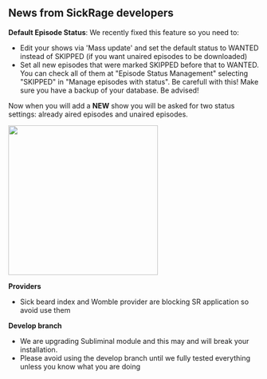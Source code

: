 ## News from SickRage developers


**Default Episode Status**: 
We recently fixed this feature so you need  to:

- Edit your shows via 'Mass update' and set the default status to WANTED instead of SKIPPED (if you want unaired episodes to be downloaded)
- Set all new episodes that were marked SKIPPED before that to WANTED. You can check all of them at "Episode Status Management" selecting "SKIPPED" in "Manage episodes with status". Be carefull with this! Make sure you have a backup of your database. Be advised!

Now when you will add a **NEW** show you will be asked for two status settings: already aired episodes and unaired episodes.

<img src="https://cloud.githubusercontent.com/assets/2620870/8724471/3cb943f4-2ba6-11e5-99cd-d645fb9e824f.png" width="300">




**Providers**
- Sick beard index and Womble provider are blocking SR application so avoid use them

**Develop branch**
- We are upgrading Subliminal module and this may and will break your installation.
- Please avoid using the develop branch until we fully tested everything unless you know what you are doing

